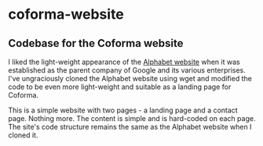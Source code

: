 # coforma-website
## Codebase for the Coforma website

I liked the light-weight appearance of the [Alphabet website](https://www.abc.xyz) when it was established as the parent company of Google and its various enterprises. I've ungraciously cloned the Alphabet website using wget and modified the code to be even more light-weight and suitable as a landing page for Coforma.

This is a simple website with two pages - a landing page and a contact page. Nothing more. The content is simple and is hard-coded on each page. The site's code structure remains the same as the Alphabet website when I cloned it.
